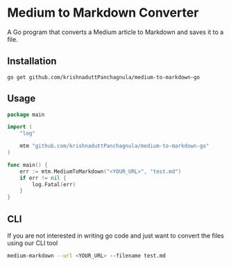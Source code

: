 
# Medium to Markdown Converter

A Go program that converts a Medium article to Markdown and saves it to a file.

## Installation

```
go get github.com/krishnaduttPanchagnula/medium-to-markdown-go
```

## Usage

```go
package main

import (
	"log"

	mtm "github.com/krishnaduttPanchagnula/medium-to-markdown-go"
)

func main() {
	err := mtm.MediumToMarkdown("<YOUR_URL>", "test.md")
	if err != nil {
		log.Fatal(err)
	}
}
```

## CLI
If you are not interested in writing go code and just want to convert the files using our CLI tool
```bash
medium-markdown --url <YOUR_URL> --filename test.md
```
